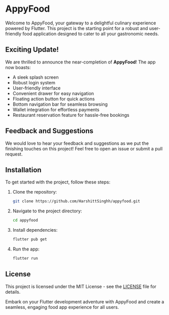 # AppyFood

Welcome to AppyFood, your gateway to a delightful culinary experience powered by Flutter. This project is the starting point for a robust and user-friendly food application designed to cater to all your gastronomic needs.

## Exciting Update!

We are thrilled to announce the near-completion of **AppyFood**! The app now boasts:
- A sleek splash screen
- Robust login system
- User-friendly interface
- Convenient drawer for easy navigation
- Floating action button for quick actions
- Bottom navigation bar for seamless browsing
- Wallet integration for effortless payments
- Restaurant reservation feature for hassle-free bookings

## Feedback and Suggestions

We would love to hear your feedback and suggestions as we put the finishing touches on this project! Feel free to open an issue or submit a pull request.

## Installation

To get started with the project, follow these steps:

1. Clone the repository:
    ```bash
    git clone https://github.com/HarshittSinghh/appyfood.git
    ```
2. Navigate to the project directory:
    ```bash
    cd appyfood
    ```
3. Install dependencies:
    ```bash
    flutter pub get
    ```
4. Run the app:
    ```bash
    flutter run
    ```

## License

This project is licensed under the MIT License - see the [LICENSE](LICENSE) file for details.


Embark on your Flutter development adventure with AppyFood and create a seamless, engaging food app experience for all users.
